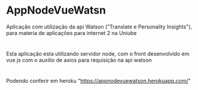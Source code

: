 # AppNodeVueWatsn
Aplicação com utilização da api Watson ("Translate e Personality Insights"), para materia de aplicações para internet 2 na Uniube
#
#
Esta aplicação esta utilizando servidor node, com o front desenvolvido em vue js com o auxilio de axios para requisição na api watson
#
#
Podendo conferir em heroku "https://appnodevuewatson.herokuapp.com/"

